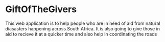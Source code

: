 # GiftOfTheGivers
This web application is to help people who are in need of aid from natural diasasters happening across South Africa. 
It is also going to give those in aid to recieve it at a quicker time and also help in coordinating the roads
